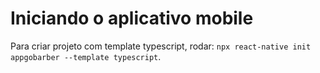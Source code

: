 # Iniciando o aplicativo mobile

Para criar projeto com template typescript, rodar: `npx react-native init appgobarber --template typescript`.
